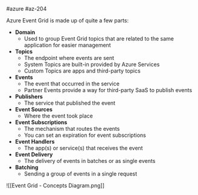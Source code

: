 #azure #az-204 

Azure Event Grid is made up of quite a few parts:
- **Domain**
	- Used to group Event Grid topics that are related to the same application for easier management
- **Topics**
	- The endpoint where events are sent
	- System Topics are built-in provided by Azure Services
	- Custom Topics are apps and third-party topics
- **Events**
	- The event that occurred in the service
	- Partner Events provide a way for third-party SaaS to publish events
- **Publishers**
	- The service that published the event
- **Event Sources**
	- Where the event took place
- **Event Subscriptions**
	- The mechanism that routes the events
	- You can set an expiration for event subscriptions
- **Event Handlers**
	- The app(s) or service(s) that receives the event
- **Event Delivery**
	- The delivery of events in batches or as single events
- **Batching**
	- Sending a group of events in a single request

![[Event Grid - Concepts Diagram.png]]